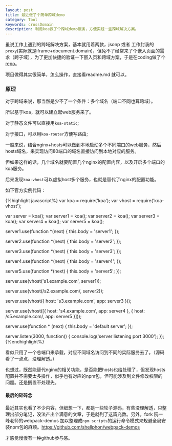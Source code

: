 ```yaml
---
layout: post
title: 最近做了个简单跨域demo
category: Tool
keywords: crossDomain
description: 利用koa做了个跨域demo服务，方便实践一些跨域解决方案。
---
```


虽说工作上遇到的跨域解决方案，基本就用着两款，jsonp 或者 工作封装的`proxy`(实际就是iframe+document.domain)，但免不了经常来了个嵌入页面的需求（跨子域），为了更加快捷的验证一下嵌入页和跨域方案，于是在coding做了个[repo](https://coding.net/u/dont/p/cross-domain-demo/git)。

项目做得其实很简单，怎么操作，直接看readme.md 就可以。

### 原理

对于跨域来说，那当然是少不了一个条件：多个域名（端口不同也算跨域）。

所以基于koa，就可以建立起web服务来了。

对于静态文件可以直接用`koa-static`;

对于接口，可以用`koa-router`方便写路由;

一般来说，结合nginx+hosts可以做到本地启动多个不同端口的web服务，然后hosts域名，来实现访问80端口的域名直接访问到本地对应的服务。

但如果这样的话，几个域名就要配置几个nginx的配置内容，以及开启多个端口的koa服务。

后来发现`koa-vhost`可以虚拟host多个服务，也就是替代了nginx的配置功能。

如下官方实例代码：

{%highlight javascript%}
var koa = require('koa');
var vhost = require('koa-vhost');
 
var server = koa();
var server1 = koa();
var server2 = koa();
var server3 = koa();
var server4 = koa();
var server5 = koa();
 
server1.use(function *(next) {
    this.body = 'server1';
});
 
server2.use(function *(next) {
    this.body = 'server2';
});
 
server3.use(function *(next) {
    this.body = 'server3';
});
 
server4.use(function *(next) {
    this.body = 'server4';
});
 
server5.use(function *(next) {
    this.body = 'server5';
});
 
server.use(vhost('s1.example.com', server1));
 
server.use(vhost(/s2\.example\.com/, server2));
 
server.use(vhost({
    host: 's3.example.com',
    app: server3
}));
 
server.use(vhost([{
    host: 's4.example.com',
    app: server4
}, {
    host: /s5\.example\.com/,
    app: server5
}]));
 
server.use(function * (next) {
    this.body = 'default server';
});
 
server.listen(3000, function() {
    console.log('server listening port 3000');
});
{%endhighlight%}

看似只用了一个总端口来承载，对应不同域名访问到不同的实际服务去了。（源码看了一点点，没理解透。）

也想过，既然能替代nginx的相关功能，是否能把hosts也给处理了，但发现hosts配置并不需要太多操作，似乎也有对应的npm包，但可能涉及到文件修改权限的问题。还是搁置不处理先。

#### 最后的碎碎念

最近其实也看了不少内容，但细想一下，都是一些轮子源码，有些没理解透，只整理出部分笔记，没法产出个满意的文章，于是就列了这篇充数。另外，fork 阮一峰老师的webpack-demos 加以整理成`npm scripts`的运行命令模式来规避全局安装npm包的麻烦。https://github.com/shellphon/webpack-demos

才感觉慢慢有一种github参与感。